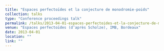 ```yaml
---
title: "Espaces perfectoïdes et la conjecture de monodromie-poids"
collection: talks
type: "Conference proceedings talk"
permalink: /talks/2013-04-01-espaces-perfectoides-et-la-conjecture-de-monodromie-poids
venue: "Espaces perfectoïdes (d’après Scholze), IMB, Bordeaux"
date: 2013-04-01
location: ""
link: ""
---
```

